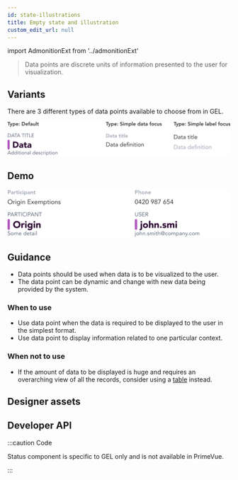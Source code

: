 ```yaml
---
id: state-illustrations
title: Empty state and illustration
custom_edit_url: null
---
```


import AdmonitionExt from '../admonitionExt'

> Data points are discrete units of information presented to the user for visualization.


## Variants

There are 3 different types of data points available to choose from in GEL.

![Data point types](img/data-point-types.svg)


## Demo

![Data point demo](img/data-point-demo.svg)


## Guidance

* Data points should be used when data is to be visualized to the user.
* The data point can be dynamic and change with new data being provided by the system.

### When to use

* Use data point when the data is required to be displayed to the user in the simplest format.
* Use data point to display information related to one particular context.

### When not to use

* If the amount of data to be displayed is huge and requires an overarching view of all the records, consider using a [table](../tables/table.md) instead.


## Designer assets

<AdmonitionExt type="figma" url="https://www.figma.com/file/kzLxtqv6YGL0wotiqzgEo4/GEL-UI-Doc?node-id=2446%3A233909&t=TGRoM1Kxa2D9XZlV-4" />


## Developer API

:::caution Code

Status component is specific to GEL only and is not available in PrimeVue.

:::
